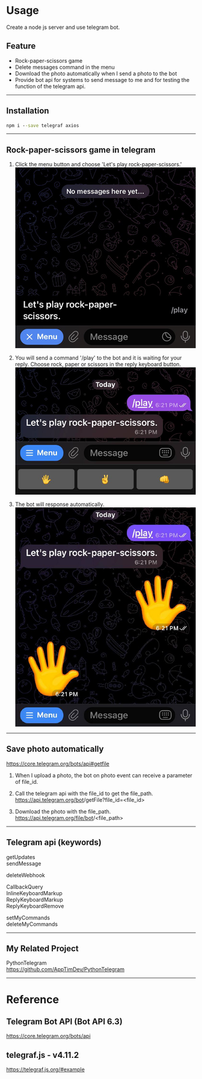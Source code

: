 # Usage
Create a node js server and use telegram bot.

## Feature
- Rock-paper-scissors game
- Delete messages command in the menu
- Download the photo automatically when I send a photo to the bot
- Provide bot api for systems to send message to me and for testing the function of the telegram api.

---

## Installation
```cmd
npm i --save telegraf axios

```

---

## Rock-paper-scissors game in telegram
1. Click the menu button and choose 'Let's play rock-paper-scissors.'
![step1](./md/rps1.jpg)

2. You will send a command '/play' to the bot and 
it is waiting for your reply. Choose rock, paper or scissors in the reply keyboard button.
![step2](./md/rps2.jpg)

3. The bot will response automatically.
![step3](./md/rps3.jpg)

---

## Save photo automatically
https://core.telegram.org/bots/api#getfile

1. When I upload a photo, the bot on photo event can receive 
a parameter of file_id.

2. Call the telegram api with the file_id to get the file_path.  
https://api.telegram.org/bot<token>/getFile?file_id=<file_id>

3. Download the photo with the file_path.  
https://api.telegram.org/file/bot<token>/<file_path>

---

## Telegram api (keywords)
getUpdates  
sendMessage  

deleteWebhook  

CallbackQuery  
InlineKeyboardMarkup  
ReplyKeyboardMarkup  
ReplyKeyboardRemove  

setMyCommands  
deleteMyCommands

---

## My Related Project
PythonTelegram  
https://github.com/AppTimDev/PythonTelegram

---

# Reference

## Telegram Bot API (Bot API 6.3)
https://core.telegram.org/bots/api

## telegraf.js - v4.11.2
https://telegraf.js.org/#example
